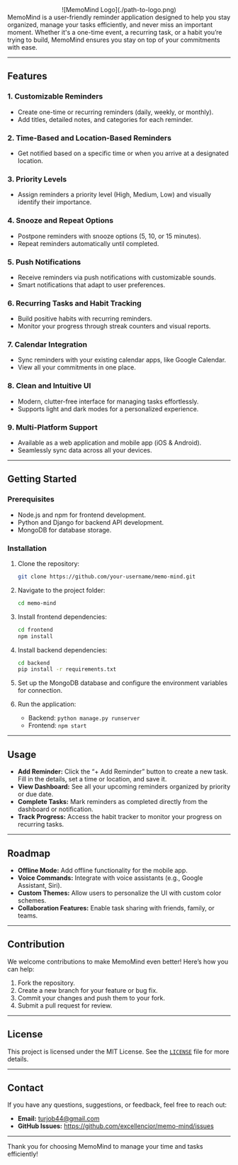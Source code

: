 <center>![MemoMind Logo](./path-to-logo.png)</center>
MemoMind is a user-friendly reminder application designed to help you stay organized, manage your tasks efficiently, and never miss an important moment. Whether it's a one-time event, a recurring task, or a habit you’re trying to build, MemoMind ensures you stay on top of your commitments with ease.

---

## Features

### 1. **Customizable Reminders**
   - Create one-time or recurring reminders (daily, weekly, or monthly).
   - Add titles, detailed notes, and categories for each reminder.

### 2. **Time-Based and Location-Based Reminders**
   - Get notified based on a specific time or when you arrive at a designated location.

### 3. **Priority Levels**
   - Assign reminders a priority level (High, Medium, Low) and visually identify their importance.

### 4. **Snooze and Repeat Options**
   - Postpone reminders with snooze options (5, 10, or 15 minutes).
   - Repeat reminders automatically until completed.

### 5. **Push Notifications**
   - Receive reminders via push notifications with customizable sounds.
   - Smart notifications that adapt to user preferences.

### 6. **Recurring Tasks and Habit Tracking**
   - Build positive habits with recurring reminders.
   - Monitor your progress through streak counters and visual reports.

### 7. **Calendar Integration**
   - Sync reminders with your existing calendar apps, like Google Calendar.
   - View all your commitments in one place.

### 8. **Clean and Intuitive UI**
   - Modern, clutter-free interface for managing tasks effortlessly.
   - Supports light and dark modes for a personalized experience.

### 9. **Multi-Platform Support**
   - Available as a web application and mobile app (iOS & Android).
   - Seamlessly sync data across all your devices.

---

## Getting Started

### Prerequisites
- Node.js and npm for frontend development.
- Python and Django for backend API development.
- MongoDB for database storage.

### Installation
1. Clone the repository:
   ```bash
   git clone https://github.com/your-username/memo-mind.git
   ```

2. Navigate to the project folder:
   ```bash
   cd memo-mind
   ```

3. Install frontend dependencies:
   ```bash
   cd frontend
   npm install
   ```

4. Install backend dependencies:
   ```bash
   cd backend
   pip install -r requirements.txt
   ```

5. Set up the MongoDB database and configure the environment variables for connection.

6. Run the application:
   - Backend: `python manage.py runserver`
   - Frontend: `npm start`

---

## Usage
- **Add Reminder:** Click the “+ Add Reminder” button to create a new task. Fill in the details, set a time or location, and save it.
- **View Dashboard:** See all your upcoming reminders organized by priority or due date.
- **Complete Tasks:** Mark reminders as completed directly from the dashboard or notification.
- **Track Progress:** Access the habit tracker to monitor your progress on recurring tasks.

---

## Roadmap
- **Offline Mode:** Add offline functionality for the mobile app.
- **Voice Commands:** Integrate with voice assistants (e.g., Google Assistant, Siri).
- **Custom Themes:** Allow users to personalize the UI with custom color schemes.
- **Collaboration Features:** Enable task sharing with friends, family, or teams.

---

## Contribution
We welcome contributions to make MemoMind even better! Here’s how you can help:
1. Fork the repository.
2. Create a new branch for your feature or bug fix.
3. Commit your changes and push them to your fork.
4. Submit a pull request for review.

---

## License
This project is licensed under the MIT License. See the [`LICENSE`](./LICENSE) file for more details.

---

## Contact
If you have any questions, suggestions, or feedback, feel free to reach out:
- **Email:** turjob44@gmail.com
- **GitHub Issues:** https://github.com/excellencior/memo-mind/issues

---

Thank you for choosing MemoMind to manage your time and tasks efficiently!
